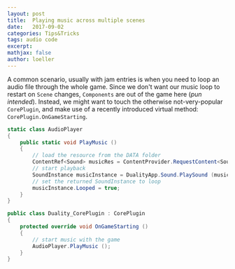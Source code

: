 ```yaml
---
layout: post
title:  Playing music across multiple scenes
date:   2017-09-02
categories: Tips&Tricks
tags: audio code
excerpt:
mathjax: false
author: loeller
---
```


A common scenario, usually with jam entries is when you need to loop an audio file through the whole game. Since we don't want our music loop to restart on `Scene` changes, `Components` are out of the game here (*pun intended*). Instead, we might want to touch the otherwise not-very-popular `CorePlugin`, and make use of a recently introduced virtual method: `CorePlugin.OnGameStarting`.

```csharp
static class AudioPlayer
{
    public static void PlayMusic ()
    {
        // load the resource from the DATA folder
        ContentRef<Sound> musicRes = ContentProvider.RequestContent<Sound> (@"DATA\Audio\Music.Sound.res");
        // start playback
        SoundInstance musicInstance = DualityApp.Sound.PlaySound (musicRes);
        // set the returned SoundInstance to loop
        musicInstance.Looped = true;
    }
}

public class Duality_CorePlugin : CorePlugin
{
    protected override void OnGameStarting ()
    {
        // start music with the game
        AudioPlayer.PlayMusic ();
    }
}
```
